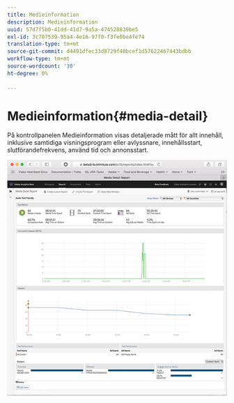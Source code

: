 ```yaml
---
title: Medieinformation
description: Medieinformation
uuid: 57d7f5b0-41dd-41d7-9a5a-474528839be5
exl-id: 3c707539-95a4-4e16-97f0-f3fe0be4fe74
translation-type: tm+mt
source-git-commit: d4491dfec33d8729f40bcef1d57622467443bdbb
workflow-type: tm+mt
source-wordcount: '30'
ht-degree: 0%

---
```


# Medieinformation{#media-detail}

På kontrollpanelen Medieinformation visas detaljerade mått för allt innehåll, inklusive samtidiga visningsprogram eller avlyssnare, innehållsstart, slutförandefrekvens, använd tid och annonsstart.

![](assets/media_detail.png)
